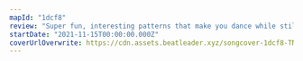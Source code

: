 ```yaml
---
mapId: "1dcf8"
review: "Super fun, interesting patterns that make you dance while still maintaining perfect flow, as well as captivating lights and visuals make this map shine. Each of the maps in the Tokyo Neo Swing pack is amazing, check them all out!"
startDate: "2021-11-15T00:00:00.000Z"
coverUrlOverwrite: https://cdn.assets.beatleader.xyz/songcover-1dcf8-TNS.jpg
---
```

